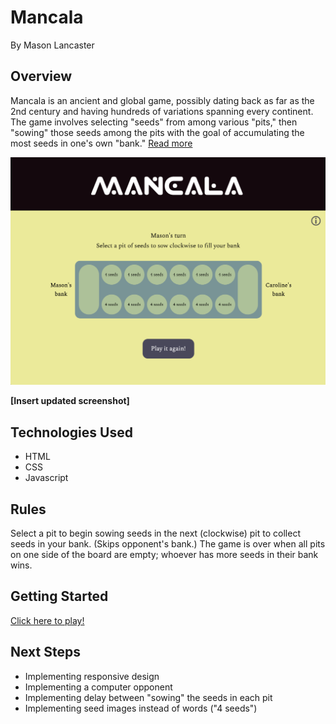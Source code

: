 # Mancala
By Mason Lancaster

## Overview
Mancala is an ancient and global game, possibly dating back as far as the 2nd century and having hundreds of variations spanning every continent. The game involves selecting "seeds" from among various "pits," then "sowing" those seeds among the pits with the goal of accumulating the most seeds in one's own "bank." <a href = "https://en.wikipedia.org/wiki/Mancala" target="_blank">Read more</a><br>

<img title="Wireframe of Mancala" alt="wireframe" src="/Game screenshot.png">

<strong>[Insert updated screenshot]</strong>

## Technologies Used
- HTML
- CSS
- Javascript

## Rules
Select a pit to begin sowing seeds in the next (clockwise) pit to collect seeds in your bank. (Skips opponent's bank.) The game is over when all pits on one side of the board are empty; whoever has more seeds in their bank wins.

## Getting Started
<a href = "https://masomaster.github.io/mancala/" target="_blank">Click here to play!</a>

## Next Steps
- Implementing responsive design
- Implementing a computer opponent
- Implementing delay between "sowing" the seeds in each pit
- Implementing seed images instead of words ("4 seeds")
